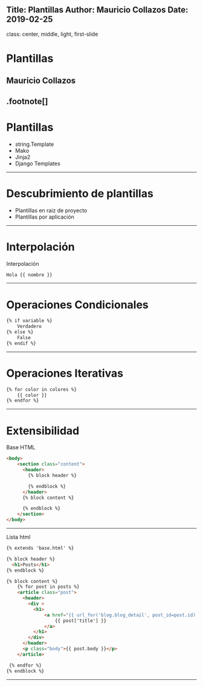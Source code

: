 Title: Plantillas
Author: Mauricio Collazos
Date: 2019-02-25
![]()
---
class: center, middle, light, first-slide
# Plantillas
## Mauricio Collazos
.footnote[]
---
# Plantillas
- string.Template
- Mako
- Jinja2
- Django Templates
---
# Descubrimiento de plantillas
- Plantillas en raiz de proyecto
- Plantillas por aplicación
---
# Interpolación

Interpolación
```html
Hola {{ nombre }}
```

---
# Operaciones Condicionales

```html
{% if variable %}
    Verdadero
{% else %}
    False
{% endif %}
```
---

# Operaciones Iterativas
```html
{% for color in colores %}
    {{ color }}
{% endfor %}
```
---
# Extensibilidad
Base HTML
```html
<body>
    <section class="content">
      <header>
        {% block header %}

        {% endblock %}
      </header>
      {% block content %}

      {% endblock %}
    </section>
</body>

```

---

Lista html
```html
{% extends 'base.html' %}

{% block header %}
  <h1>Posts</h1>
{% endblock %}

{% block content %}
    {% for post in posts %}
    <article class="post">
      <header>
        <div >
          <h1>
              <a href="{{ url_for('blog.blog_detail', post_id=post.id) }}">
                  {{ post['title'] }}
              </a>
          </h1>
        </div>
      </header>
      <p class="body">{{ post.body }}</p>
    </article>

 {% endfor %}
{% endblock %}
```

---
